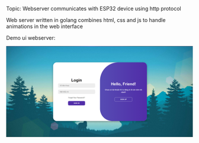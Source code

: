 Topic: Webserver communicates with ESP32 device using http protocol

Web server written in golang combines html, css and js to handle animations in the web interface

Demo ui webserver:

![Login](datareadme/login.png)
